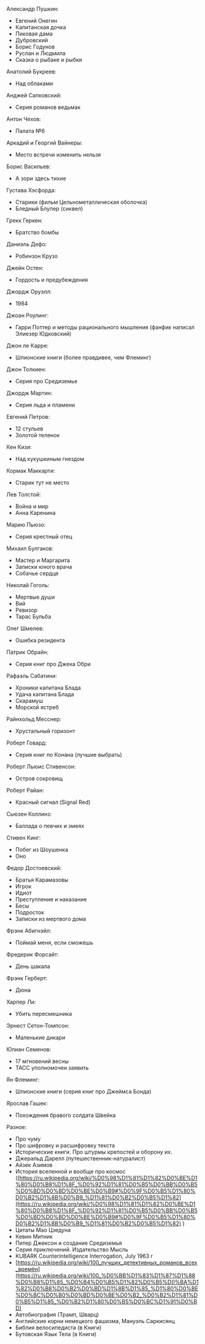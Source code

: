 Александр Пушкин:
- Евгений Онегин
- Капитанская дочка
- Пиковая дама
- Дубровский
- Борис Годунов
- Руслан и Людмила
- Сказка о рыбаке и рыбки

Анатолий Букреев:
- Над облаками

Анджей Сапковский:
- Серия романов ведьмак

Антон Чехов:
- Палата №6

Аркадий и Георгий Вайнеры:
- Место встречи изменить нельзя

Борис Васильев:
- А зори здесь тихие

Густава Хэсфорда:
- Старики (фильм Цельнометаллическая оболочка)
- Бледный Блупер (сиквел)

Грекк Геркен:
- Братство бомбы

Даниэль Дефо:
- Робинзон Крузо

Джейн Остен:
- Гордость и предубеждения

Джордж Оруэлл:
- 1984

Джоан Роулинг:
- Гарри Поттер и методы рационального мышления (фанфик написал Элиезер Юдковский)

Джон ле Карре:
- Шпионские книги (более правдивее, чем Флеминг)

Джон Толкиен:
- Серия про Средиземье

Джордж Мартин:
- Серия льда и пламени

Евгений Петров:
- 12 стульев
- Золотой теленок

Кен Кизи:
- Над кукушкиным гнездом

Кормак Маккарти:
- Старик тут не место

Лев Толстой:
- Война и мир
- Анна Каренина

Марию Пьюзо:
- Серия крестный отец

Михаил Булгаков:
- Мастер и Маргарита
- Записки юного врача
- Собачье сердце

Николай Гоголь:
- Мертвые души
- Вий
- Ревизор
- Тарас Бульба

Олег Шмелев:
- Ошибка резидента

Патрик Обрайн:
- Серия книг про Джека Обри

Рафаэль Сабатини:
- Хроники капитана Блада
- Удача капитана Блада
- Скарамуш
- Морской ястреб

Райнхольд Месснер:
- Хрустальный горизонт

Роберт Говард:
- Серия книг по Конана (лучшие выбрать)

Роберт Льюис Стивенсон:
- Остров сокровищ

Роберт Райан:
- Красный сигнал (Signal Red)

Сьюзен Коллинз:
- Баллада о певчих и змеях

Стивен Кинг:
- Побег из Шоушенка
- Оно

Федор Достоевский:
- Братья Карамазовы
- Игрок
- Идиот
- Преступление и наказание
- Бесы
- Подросток
- Записки из мертвого дома

Фрэнк Абигнэйл:
- Поймай меня, если сможешь

Фредерик Форсайт:
- День шакала

Фрэнк Герберт:
- Дюна

Харпер Ли:
- Убить пересмешника

Эрнест Сетон-Томпсон:
- Маленькие дикари

Юлиан Семенов:
- 17 мгновений весны
- ТАСС уполномочен заявить

Ян Флеминг:
- Шпионские книги (серия книг про Джеймса Бонда)

Ярослав Гашек:
- Похождения бравого солдата Швейка

Разное:
- Про чуму
- Про шифровку и расшифровку текста
- Исторические книги. Про штурмы крепостей и оборону их.
- Джеральд Дарелл (путешественник-натуралист)
- Айзек Азимов
- История вселенной и вообще про космос ([https://ru.wikipedia.org/wiki/%D0%98%D1%81%D1%82%D0%BE%D1%80%D0%B8%D1%8F_%D0%92%D1%81%D0%B5%D0%BB%D0%B5%D0%BD%D0%BD%D0%BE%D0%B9#%D0%9F%D0%B5%D1%80%D0%B2%D1%8B%D0%B9_%D1%81%D0%B2%D0%B5%D1%82](https://ru.wikipedia.org/wiki/%D0%98%D1%81%D1%82%D0%BE%D1%80%D0%B8%D1%8F_%D0%92%D1%81%D0%B5%D0%BB%D0%B5%D0%BD%D0%BD%D0%BE%D0%B9#%D0%9F%D0%B5%D1%80%D0%B2%D1%8B%D0%B9_%D1%81%D0%B2%D0%B5%D1%82) )
- Цитаты Мао Цзедуна
- Кевин Митник
- Питер Джексон и создание Средиземья
- Серия приключений. Издательство Мысль
- KUBARK Counterintelligence Interrogation, July 1963 r
- [https://ru.wikipedia.org/wiki/100_лучших_детективных_романов_всех_времён](https://ru.wikipedia.org/wiki/100_%D0%BB%D1%83%D1%87%D1%88%D0%B8%D1%85_%D0%B4%D0%B5%D1%82%D0%B5%D0%BA%D1%82%D0%B8%D0%B2%D0%BD%D1%8B%D1%85_%D1%80%D0%BE%D0%BC%D0%B0%D0%BD%D0%BE%D0%B2_%D0%B2%D1%81%D0%B5%D1%85_%D0%B2%D1%80%D0%B5%D0%BC%D1%91%D0%BD)
- Автобиография (Трамп, Шварц)
- Английские корни немецкого фашизма, Мануэль Саркисянц
- Библия велосипедиста (в Книги)
- Бутовская Язык Тела (в Книги)
